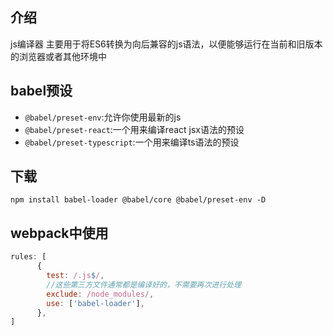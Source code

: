 ## 介绍
js编译器
主要用于将ES6转换为向后兼容的js语法，以便能够运行在当前和旧版本的浏览器或者其他环境中
## babel预设
- `@babel/preset-env`:允许你使用最新的js
- `@babel/preset-react`:一个用来编译react jsx语法的预设
- `@babel/preset-typescript`:一个用来编译ts语法的预设
## 下载
`npm install babel-loader @babel/core @babel/preset-env -D`
## webpack中使用
```javascript
rules: [
      {
        test: /.js$/,
        //这些第三方文件通常都是编译好的，不需要再次进行处理
        exclude: /node_modules/,
        use: ['babel-loader'],
      },
]
```